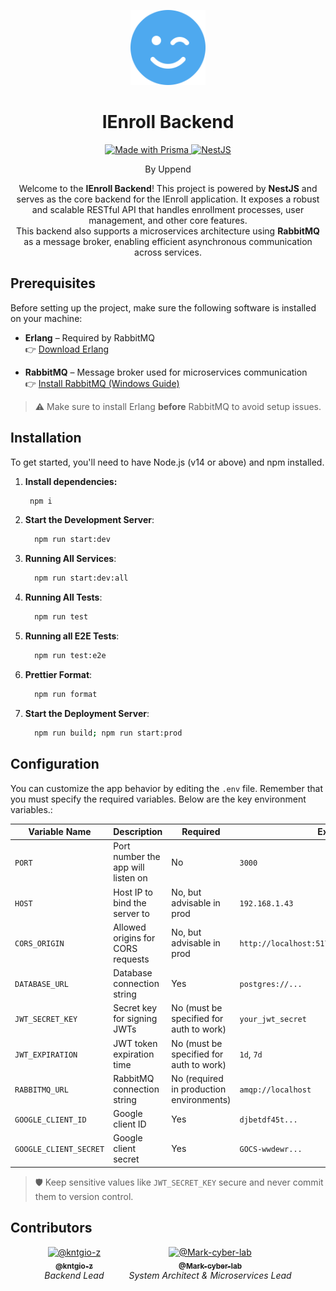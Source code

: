 <p align="center">
  <img src="./docs/face-smile-wink-solid.svg" width="120" alt="IEnroll Logo" />
</p>

<h1 align="center">
  IEnroll Backend
</h1>

<p align="center">
  <a href="https://prisma.io" target="_blank">
    <img src="https://img.shields.io/badge/Made%20with-Prisma-3982CE?style=flat&logo=prisma&logoColor=white" alt="Made with Prisma" />
  </a>
  <a href="https://nestjs.com/" target="_blank">
    <img src="https://img.shields.io/badge/NestJS-E0234E?style=flat&logo=nestjs&logoColor=white" alt="NestJS" />
  </a>
</p>

<p align="center">
By Uppend
</p>

<p align="center">
  Welcome to the <strong>IEnroll Backend</strong>! This project is powered by <strong>NestJS</strong> and serves as the core backend for the IEnroll application. It exposes a robust and scalable RESTful API that handles enrollment processes, user management, and other core features.
  <br />
  This backend also supports a microservices architecture using <strong>RabbitMQ</strong> as a message broker, enabling efficient asynchronous communication across services.
</p>

## Prerequisites

Before setting up the project, make sure the following software is installed on your machine:

- **Erlang** – Required by RabbitMQ  
  👉 [Download Erlang](https://www.erlang.org/downloads)

- **RabbitMQ** – Message broker used for microservices communication  
  👉 [Install RabbitMQ (Windows Guide)](https://www.rabbitmq.com/docs/install-windows#installer)

> ⚠️ Make sure to install Erlang **before** RabbitMQ to avoid setup issues.

## Installation

To get started, you'll need to have Node.js (v14 or above) and npm installed.

1. **Install dependencies:**

   ```bash
    npm i
   ```

2. **Start the Development Server**:

   ```bash
     npm run start:dev
   ```

3. **Running All Services**:

   ```bash
     npm run start:dev:all
   ```

4. **Running All Tests**:

   ```bash
     npm run test
   ```

5. **Running all E2E Tests**:

   ```bash
     npm run test:e2e
   ```

6. **Prettier Format**:

   ```bash
     npm run format
   ```

7. **Start the Deployment Server**:

   ```bash
     npm run build; npm run start:prod
   ```

## Configuration

You can customize the app behavior by editing the `.env` file. Remember that you must specify the required variables. Below are the key environment variables.:

| Variable Name                | Description                        | Required                                 | Example                 |
| ---------------------------- | ---------------------------------- | ---------------------------------------- | ----------------------- |
| `PORT`                       | Port number the app will listen on | No                                      | `3000`                  |
| `HOST`                       | Host IP to bind the server to      | No, but advisable in prod                                       | `192.168.1.43`          |
| `CORS_ORIGIN`                | Allowed origins for CORS requests  | No, but advisable in prod                                      | `http://localhost:5173,http://localhost:5174` |
| `DATABASE_URL`               | Database connection string         | Yes                                      | `postgres://...`        |
| `JWT_SECRET_KEY`             | Secret key for signing JWTs        | No (must be specified for auth to work)  | `your_jwt_secret`       |
| `JWT_EXPIRATION`             | JWT token expiration time          | No (must be specified for auth to work)  | `1d`, `7d`              |
| `RABBITMQ_URL`               | RabbitMQ connection string         | No (required in production environments) | `amqp://localhost`      |
| `GOOGLE_CLIENT_ID`           | Google client ID                   | Yes                                      | `djbetdf45t...`         |
| `GOOGLE_CLIENT_SECRET`       | Google client secret               | Yes                                      | `GOCS-wwdewr...`        |

> 🛡️ Keep sensitive values like `JWT_SECRET_KEY` secure and never commit them to version control.

## Contributors

<p align="center">
  <div align="center" style="display: flex; justify-content: center; gap: 40px; flex-wrap: wrap;">
    <div align="center">
      <a href="https://github.com/kntgio-z">
        <img src="https://images.weserv.nl/?url=avatars.githubusercontent.com/u/112701322?v=4&h=100&w=100&fit=cover&mask=circle&maxage=7d" width="100" alt="@kntgio-z" />
        <br />
        <sub><b>@kntgio-z</b></sub>
      </a>
      <br />
      <i>Backend Lead</i>
    </div>
    <div align="center">
      <a href="https://github.com/Mark-cyber-lab">
        <img src="https://images.weserv.nl/?url=avatars.githubusercontent.com/u/156742215?v=4&h=100&w=100&fit=cover&mask=circle&maxage=7d" width="100" alt="@Mark-cyber-lab" />
        <br />
        <sub><b>@Mark-cyber-lab</b></sub>
      </a>
      <br />
      <i>System Architect & Microservices Lead</i>
    </div>
  </div>
</p>


